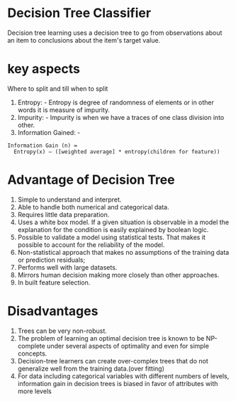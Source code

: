# Decision Tree Classifier

Decision tree learning uses a decision tree to go from observations about an item to conclusions about the item's target value.

# key aspects

Where to split and till when to split

1. Entropy: - Entropy is degree of randomness of elements or in other words it is measure of impurity.
2. Impurity: - Impurity is when we have a traces of one class division into other.
3. Information Gained: - 
```
Information Gain (n) =
  Entropy(x) — ([weighted average] * entropy(children for feature))
```

# Advantage of Decision Tree

1. Simple to understand and interpret.
2. Able to handle both numerical and categorical data.
3. Requires little data preparation.
4. Uses a white box model. If a given situation is observable in a model the explanation for the condition is easily explained by boolean logic.
5. Possible to validate a model using statistical tests. That makes it possible to account for the reliability of the model.
6. Non-statistical approach that makes no assumptions of the training data or prediction residuals;
7. Performs well with large datasets.
8. Mirrors human decision making more closely than other approaches.
9. In built feature selection.

# Disadvantages

1. Trees can be very non-robust.
2. The problem of learning an optimal decision tree is known to be NP-complete under several aspects of optimality and even for simple concepts.
3. Decision-tree learners can create over-complex trees that do not generalize well from the training data.(over fitting)
4. For data including categorical variables with different numbers of levels, information gain in decision trees is biased in favor of attributes with more levels
